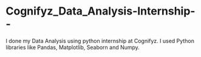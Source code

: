 # Cognifyz_Data_Analysis-Internship--
I done my Data Analysis using python internship at Cognifyz. I used Python libraries like Pandas, Matplotlib, Seaborn and Numpy.  
